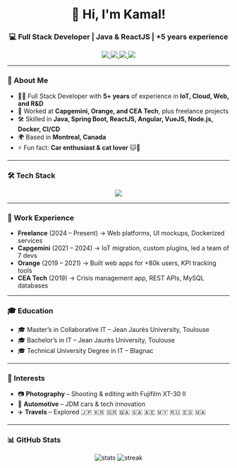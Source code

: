 <h1 align="center">👋 Hi, I'm Kamal!</h1>
<h3 align="center">💻 Full Stack Developer | Java & ReactJS | +5 years experience</h3>

<p align="center">
  <a href="https://kamalcodes.dev" target="_blank">
    <img src="https://img.shields.io/badge/Portfolio-kamalcodes.dev-6c3cdd?style=for-the-badge&logo=vercel&logoColor=white" />
  </a>
  <a href="https://linkedin.com/in/kamal-aarab" target="_blank">
    <img src="https://img.shields.io/badge/LinkedIn-Kamal%20Aarab-blue?style=for-the-badge&logo=linkedin" />
  </a>
  <a href="https://twitter.com/kamalcodes" target="_blank">
    <img src="https://img.shields.io/twitter/follow/kamalcodes?logo=twitter&style=for-the-badge" />
  </a>
  <a href="https://instagram.com/kamalcodes" target="_blank">
    <img src="https://img.shields.io/badge/Instagram-@kamalcodes-E4405F?style=for-the-badge&logo=instagram&logoColor=white" />
  </a>
</p>

---

### 🚀 About Me
- 👨‍💻 Full Stack Developer with **5+ years** of experience in **IoT, Cloud, Web, and R&D**
- 🔭 Worked at **Capgemini, Orange, and CEA Tech**, plus freelance projects
- 🛠️ Skilled in **Java, Spring Boot, ReactJS, Angular, VueJS, Node.js, Docker, CI/CD**
- 🌍 Based in **Montreal, Canada**
- ⚡ Fun fact: **Car enthusiast & cat lover** 🐱🚗

---

### 🛠️ Tech Stack
<p align="center">
  <img src="https://skillicons.dev/icons?i=java,spring,react,angular,vue,ts,js,html,css,nodejs,python,php,postgres,mysql,mongodb,docker,git,jenkins,aws,azure&perline=8" />
</p>

---

### 💼 Work Experience
- **Freelance** (2024 – Present) → Web platforms, UI mockups, Dockerized services  
- **Capgemini** (2021 – 2024) → IoT migration, custom plugins, led a team of 7 devs  
- **Orange** (2019 – 2021) → Built web apps for +80k users, KPI tracking tools  
- **CEA Tech** (2019) → Crisis management app, REST APIs, MySQL databases  

---

### 🎓 Education
- 🎓 Master’s in Collaborative IT – Jean Jaurès University, Toulouse  
- 🎓 Bachelor’s in IT – Jean Jaurès University, Toulouse  
- 🎓 Technical University Degree in IT – Blagnac  

---

### 📸 Interests
- 📷 **Photography** – Shooting & editing with Fujifilm XT-30 II  
- 🚗 **Automotive** – JDM cars & tech innovation  
- ✈️ **Travels** – Explored 🇯🇵 🇰🇷 🇬🇷 🇶🇦 🇸🇦 🇦🇪 🇲🇾 🇷🇺 🇪🇸 🇲🇦  

---

### 📊 GitHub Stats
<p align="center">
  <img src="https://github-readme-stats.vercel.app/api?username=kamalc0des&show_icons=true&theme=tokyonight" alt="stats" />
  <img src="https://github-readme-streak-stats.herokuapp.com/?user=kamalc0des&theme=tokyonight" alt="streak" />
</p>

